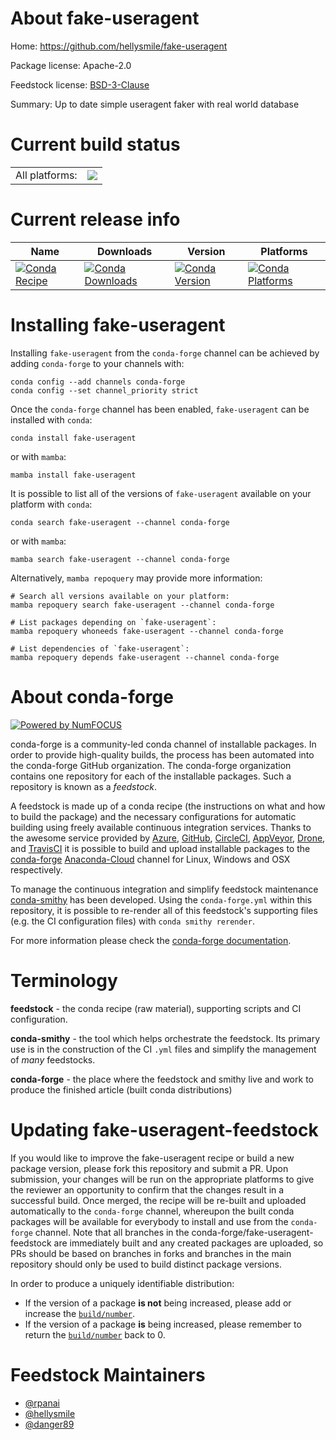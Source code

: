 About fake-useragent
====================

Home: https://github.com/hellysmile/fake-useragent

Package license: Apache-2.0

Feedstock license: [BSD-3-Clause](https://github.com/conda-forge/fake-useragent-feedstock/blob/main/LICENSE.txt)

Summary: Up to date simple useragent faker with real world database

Current build status
====================


<table><tr><td>All platforms:</td>
    <td>
      <a href="https://dev.azure.com/conda-forge/feedstock-builds/_build/latest?definitionId=13240&branchName=main">
        <img src="https://dev.azure.com/conda-forge/feedstock-builds/_apis/build/status/fake-useragent-feedstock?branchName=main">
      </a>
    </td>
  </tr>
</table>

Current release info
====================

| Name | Downloads | Version | Platforms |
| --- | --- | --- | --- |
| [![Conda Recipe](https://img.shields.io/badge/recipe-fake--useragent-green.svg)](https://anaconda.org/conda-forge/fake-useragent) | [![Conda Downloads](https://img.shields.io/conda/dn/conda-forge/fake-useragent.svg)](https://anaconda.org/conda-forge/fake-useragent) | [![Conda Version](https://img.shields.io/conda/vn/conda-forge/fake-useragent.svg)](https://anaconda.org/conda-forge/fake-useragent) | [![Conda Platforms](https://img.shields.io/conda/pn/conda-forge/fake-useragent.svg)](https://anaconda.org/conda-forge/fake-useragent) |

Installing fake-useragent
=========================

Installing `fake-useragent` from the `conda-forge` channel can be achieved by adding `conda-forge` to your channels with:

```
conda config --add channels conda-forge
conda config --set channel_priority strict
```

Once the `conda-forge` channel has been enabled, `fake-useragent` can be installed with `conda`:

```
conda install fake-useragent
```

or with `mamba`:

```
mamba install fake-useragent
```

It is possible to list all of the versions of `fake-useragent` available on your platform with `conda`:

```
conda search fake-useragent --channel conda-forge
```

or with `mamba`:

```
mamba search fake-useragent --channel conda-forge
```

Alternatively, `mamba repoquery` may provide more information:

```
# Search all versions available on your platform:
mamba repoquery search fake-useragent --channel conda-forge

# List packages depending on `fake-useragent`:
mamba repoquery whoneeds fake-useragent --channel conda-forge

# List dependencies of `fake-useragent`:
mamba repoquery depends fake-useragent --channel conda-forge
```


About conda-forge
=================

[![Powered by
NumFOCUS](https://img.shields.io/badge/powered%20by-NumFOCUS-orange.svg?style=flat&colorA=E1523D&colorB=007D8A)](https://numfocus.org)

conda-forge is a community-led conda channel of installable packages.
In order to provide high-quality builds, the process has been automated into the
conda-forge GitHub organization. The conda-forge organization contains one repository
for each of the installable packages. Such a repository is known as a *feedstock*.

A feedstock is made up of a conda recipe (the instructions on what and how to build
the package) and the necessary configurations for automatic building using freely
available continuous integration services. Thanks to the awesome service provided by
[Azure](https://azure.microsoft.com/en-us/services/devops/), [GitHub](https://github.com/),
[CircleCI](https://circleci.com/), [AppVeyor](https://www.appveyor.com/),
[Drone](https://cloud.drone.io/welcome), and [TravisCI](https://travis-ci.com/)
it is possible to build and upload installable packages to the
[conda-forge](https://anaconda.org/conda-forge) [Anaconda-Cloud](https://anaconda.org/)
channel for Linux, Windows and OSX respectively.

To manage the continuous integration and simplify feedstock maintenance
[conda-smithy](https://github.com/conda-forge/conda-smithy) has been developed.
Using the ``conda-forge.yml`` within this repository, it is possible to re-render all of
this feedstock's supporting files (e.g. the CI configuration files) with ``conda smithy rerender``.

For more information please check the [conda-forge documentation](https://conda-forge.org/docs/).

Terminology
===========

**feedstock** - the conda recipe (raw material), supporting scripts and CI configuration.

**conda-smithy** - the tool which helps orchestrate the feedstock.
                   Its primary use is in the construction of the CI ``.yml`` files
                   and simplify the management of *many* feedstocks.

**conda-forge** - the place where the feedstock and smithy live and work to
                  produce the finished article (built conda distributions)


Updating fake-useragent-feedstock
=================================

If you would like to improve the fake-useragent recipe or build a new
package version, please fork this repository and submit a PR. Upon submission,
your changes will be run on the appropriate platforms to give the reviewer an
opportunity to confirm that the changes result in a successful build. Once
merged, the recipe will be re-built and uploaded automatically to the
`conda-forge` channel, whereupon the built conda packages will be available for
everybody to install and use from the `conda-forge` channel.
Note that all branches in the conda-forge/fake-useragent-feedstock are
immediately built and any created packages are uploaded, so PRs should be based
on branches in forks and branches in the main repository should only be used to
build distinct package versions.

In order to produce a uniquely identifiable distribution:
 * If the version of a package **is not** being increased, please add or increase
   the [``build/number``](https://docs.conda.io/projects/conda-build/en/latest/resources/define-metadata.html#build-number-and-string).
 * If the version of a package **is** being increased, please remember to return
   the [``build/number``](https://docs.conda.io/projects/conda-build/en/latest/resources/define-metadata.html#build-number-and-string)
   back to 0.

Feedstock Maintainers
=====================

* [@rpanai](https://github.com/rpanai/)
* [@hellysmile](https://github.com/hellysmile)
* [@danger89](https://github.com/danger89)

